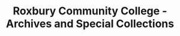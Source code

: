 ---
layout: repo
title: "Roxbury Community College - Archives and Special Collections"
id: 18086
permalink: repos/18086/
---